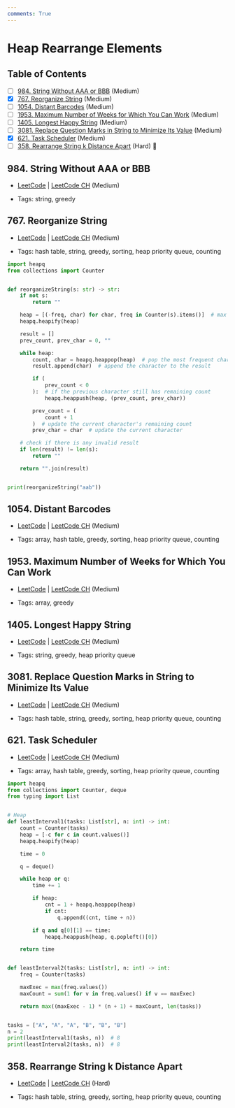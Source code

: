 ```yaml
---
comments: True
---
```


# Heap Rearrange Elements

## Table of Contents

- [ ] [984. String Without AAA or BBB](https://leetcode.cn/problems/string-without-aaa-or-bbb/) (Medium)
- [x] [767. Reorganize String](https://leetcode.cn/problems/reorganize-string/) (Medium)
- [ ] [1054. Distant Barcodes](https://leetcode.cn/problems/distant-barcodes/) (Medium)
- [ ] [1953. Maximum Number of Weeks for Which You Can Work](https://leetcode.cn/problems/maximum-number-of-weeks-for-which-you-can-work/) (Medium)
- [ ] [1405. Longest Happy String](https://leetcode.cn/problems/longest-happy-string/) (Medium)
- [ ] [3081. Replace Question Marks in String to Minimize Its Value](https://leetcode.cn/problems/replace-question-marks-in-string-to-minimize-its-value/) (Medium)
- [x] [621. Task Scheduler](https://leetcode.cn/problems/task-scheduler/) (Medium)
- [ ] [358. Rearrange String k Distance Apart](https://leetcode.cn/problems/rearrange-string-k-distance-apart/) (Hard) 👑

## 984. String Without AAA or BBB

-   [LeetCode](https://leetcode.com/problems/string-without-aaa-or-bbb/) | [LeetCode CH](https://leetcode.cn/problems/string-without-aaa-or-bbb/) (Medium)

-   Tags: string, greedy

## 767. Reorganize String

-   [LeetCode](https://leetcode.com/problems/reorganize-string/) | [LeetCode CH](https://leetcode.cn/problems/reorganize-string/) (Medium)

-   Tags: hash table, string, greedy, sorting, heap priority queue, counting

```python title="767. Reorganize String - Python Solution"
import heapq
from collections import Counter


def reorganizeString(s: str) -> str:
    if not s:
        return ""

    heap = [(-freq, char) for char, freq in Counter(s).items()]  # max heap
    heapq.heapify(heap)

    result = []
    prev_count, prev_char = 0, ""

    while heap:
        count, char = heapq.heappop(heap)  # pop the most frequent character
        result.append(char)  # append the character to the result

        if (
            prev_count < 0
        ):  # if the previous character still has remaining count
            heapq.heappush(heap, (prev_count, prev_char))

        prev_count = (
            count + 1
        )  # update the current character's remaining count
        prev_char = char  # update the current character

    # check if there is any invalid result
    if len(result) != len(s):
        return ""

    return "".join(result)


print(reorganizeString("aab"))

```

## 1054. Distant Barcodes

-   [LeetCode](https://leetcode.com/problems/distant-barcodes/) | [LeetCode CH](https://leetcode.cn/problems/distant-barcodes/) (Medium)

-   Tags: array, hash table, greedy, sorting, heap priority queue, counting

## 1953. Maximum Number of Weeks for Which You Can Work

-   [LeetCode](https://leetcode.com/problems/maximum-number-of-weeks-for-which-you-can-work/) | [LeetCode CH](https://leetcode.cn/problems/maximum-number-of-weeks-for-which-you-can-work/) (Medium)

-   Tags: array, greedy

## 1405. Longest Happy String

-   [LeetCode](https://leetcode.com/problems/longest-happy-string/) | [LeetCode CH](https://leetcode.cn/problems/longest-happy-string/) (Medium)

-   Tags: string, greedy, heap priority queue

## 3081. Replace Question Marks in String to Minimize Its Value

-   [LeetCode](https://leetcode.com/problems/replace-question-marks-in-string-to-minimize-its-value/) | [LeetCode CH](https://leetcode.cn/problems/replace-question-marks-in-string-to-minimize-its-value/) (Medium)

-   Tags: hash table, string, greedy, sorting, heap priority queue, counting

## 621. Task Scheduler

-   [LeetCode](https://leetcode.com/problems/task-scheduler/) | [LeetCode CH](https://leetcode.cn/problems/task-scheduler/) (Medium)

-   Tags: array, hash table, greedy, sorting, heap priority queue, counting

```python title="621. Task Scheduler - Python Solution"
import heapq
from collections import Counter, deque
from typing import List


# Heap
def leastInterval1(tasks: List[str], n: int) -> int:
    count = Counter(tasks)
    heap = [-c for c in count.values()]
    heapq.heapify(heap)

    time = 0

    q = deque()

    while heap or q:
        time += 1

        if heap:
            cnt = 1 + heapq.heappop(heap)
            if cnt:
                q.append((cnt, time + n))

        if q and q[0][1] == time:
            heapq.heappush(heap, q.popleft()[0])

    return time


def leastInterval2(tasks: List[str], n: int) -> int:
    freq = Counter(tasks)

    maxExec = max(freq.values())
    maxCount = sum(1 for v in freq.values() if v == maxExec)

    return max((maxExec - 1) * (n + 1) + maxCount, len(tasks))


tasks = ["A", "A", "A", "B", "B", "B"]
n = 2
print(leastInterval1(tasks, n))  # 8
print(leastInterval2(tasks, n))  # 8

```

## 358. Rearrange String k Distance Apart

-   [LeetCode](https://leetcode.com/problems/rearrange-string-k-distance-apart/) | [LeetCode CH](https://leetcode.cn/problems/rearrange-string-k-distance-apart/) (Hard)

-   Tags: hash table, string, greedy, sorting, heap priority queue, counting
